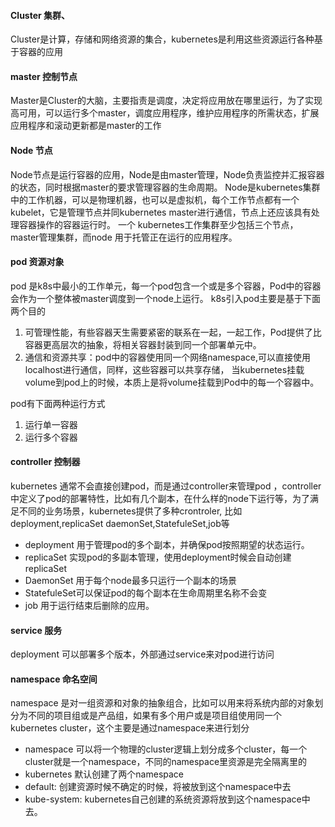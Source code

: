 #### Cluster 集群、
Cluster是计算，存储和网络资源的集合，kubernetes是利用这些资源运行各种基于容器的应用

#### master 控制节点
Master是Cluster的大脑，主要指责是调度，决定将应用放在哪里运行，为了实现高可用，可以运行多个master，调度应用程序，维护应用程序的所需状态，扩展应用程序和滚动更新都是master的工作

#### Node 节点
Node节点是运行容器的应用，Node是由master管理，Node负责监控并汇报容器的状态，同时根据master的要求管理容器的生命周期。
Node是kubernetes集群中的工作机器，可以是物理机器，也可以是虚拟机，每个工作节点都有一个kubelet，它是管理节点并同kubernetes master进行通信，节点上还应该具有处理容器操作的容器运行时。
一个 kubernetes工作集群至少包括三个节点，master管理集群，而node 用于托管正在运行的应用程序。
#### pod 资源对象
pod 是k8s中最小的工作单元，每一个pod包含一个或是多个容器，Pod中的容器会作为一个整体被master调度到一个node上运行。
k8s引入pod主要是基于下面两个目的
1. 可管理性能，有些容器天生需要紧密的联系在一起，一起工作，Pod提供了比容器更高层次的抽象，将相关容器封装到同一个部署单元中。
2. 通信和资源共享：pod中的容器使用同一个网络namespace,可以直接使用localhost进行通信，同样，这些容器可以共享存储， 当kubernetes挂载volume到pod上的时候，本质上是将volume挂载到Pod中的每一个容器中。

pod有下面两种运行方式
1. 运行单一容器
2. 运行多个容器

#### controller 控制器
kubernetes 通常不会直接创建pod，而是通过controller来管理pod ，controller中定义了pod的部署特性，比如有几个副本，在什么样的node下运行等，为了满足不同的业务场景，kubernetes提供了多种crontroler, 比如deployment,replicaSet daemonSet,StatefuleSet,job等
- deployment 用于管理pod的多个副本，并确保pod按照期望的状态运行。
- replicaSet 实现pod的多副本管理，使用deployment时候会自动创建replicaSet
- DaemonSet 用于每个node最多只运行一个副本的场景
- StatefuleSet可以保证pod的每个副本在生命周期里名称不会变
- job 用于运行结束后删除的应用。

#### service 服务
deployment 可以部署多个版本，外部通过service来对pod进行访问

#### namespace 命名空间
namespace 是对一组资源和对象的抽象组合，比如可以用来将系统内部的对象划分为不同的项目组或是产品组，如果有多个用户或是项目组使用同一个kubernetes cluster，这个主要是通过namespace来进行划分
- namespace 可以将一个物理的cluster逻辑上划分成多个cluster，每一个cluster就是一个namespace，不同的namespace里资源是完全隔离里的
- kubernetes 默认创建了两个namespace
- default: 创建资源时候不确定的时候，将被放到这个namespace中去
- kube-system: kubernetes自己创建的系统资源将放到这个namespace中去。





